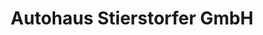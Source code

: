 ---
title: "Autohaus Stierstorfer GmbH"
url: /barbing/autohaus-stierstorfer-gmbh/
shop: Autohaus
---